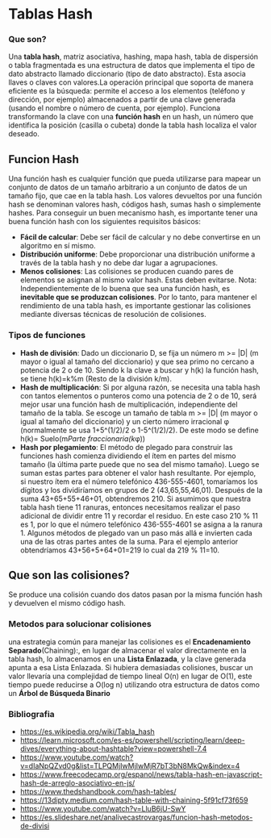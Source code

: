 # Tablas Hash
### Que son? 
Una **tabla hash**, matriz asociativa, hashing, mapa hash, tabla de dispersión o tabla fragmentada es una estructura de datos que implementa el tipo de dato abstracto llamado diccionario (tipo de dato abstracto). Esta asocia llaves o claves con valores.​La operación principal que soporta de manera eficiente es la búsqueda: permite el acceso a los elementos (teléfono y dirección, por ejemplo) almacenados a partir de una clave generada (usando el nombre o número de cuenta, por ejemplo). Funciona transformando la clave con una **función hash** en un hash, un número que identifica la posición (casilla o cubeta) donde la tabla hash localiza el valor deseado.
## Funcion Hash
Una función hash es cualquier función que pueda utilizarse para mapear un conjunto de datos de un tamaño arbitrario a un conjunto de datos de un tamaño fijo, que cae en la tabla hash. Los valores devueltos por una función hash se denominan valores hash, códigos hash, sumas hash o simplemente hashes.
Para conseguir un buen mecanismo hash, es importante tener una buena función hash con los siguientes requisitos básicos:
- **Fácil de calcular**: Debe ser fácil de calcular y no debe convertirse en un algoritmo en sí mismo.
- **Distribución uniforme**: Debe proporcionar una distribución uniforme a través de la tabla hash y no debe dar lugar a agrupaciones.
- **Menos colisiones**: Las colisiones se producen cuando pares de elementos se asignan al mismo valor hash. Estas deben evitarse.
Nota: Independientemente de lo buena que sea una función hash, es **inevitable que se produzcan colisiones**. Por lo tanto, para mantener el rendimiento de una tabla hash, es importante gestionar las colisiones mediante diversas técnicas de resolución de colisiones.
### Tipos de funciones
- **Hash de división**: Dado un diccionario D, se fija un número m >= |D| (m mayor o igual al tamaño del diccionario) y que sea primo no cercano a potencia de 2 o de 10. Siendo k la clave a buscar y h(k) la función hash, se tiene h(k)=k%m (Resto de la división k/m).
- **Hash de multiplicación**: Si por alguna razón, se necesita una tabla hash con tantos elementos o punteros como una potencia de 2 o de 10, será mejor usar una función hash de multiplicación, independiente del tamaño de la tabla. Se escoge un tamaño de tabla m >= |D| (m mayor o igual al tamaño del diccionario) y un cierto número irracional φ (normalmente se usa 1+5^(1/2)/2 o 1-5^(1/2)/2). De este modo se define h(k)= Suelo(m*Parte fraccionaria(k*φ))
- **Hash por plegamiento**: El método de plegado para construir las funciones hash comienza dividiendo el ítem en partes del mismo tamaño (la última parte puede que no sea del mismo tamaño). Luego se suman estas partes para obtener el valor hash resultante. Por ejemplo, si nuestro ítem era el número telefónico 436-555-4601, tomaríamos los dígitos y los dividiríamos en grupos de 2 (43,65,55,46,01). Después de la suma 43+65+55+46+01, obtendremos 210. Si asumimos que nuestra tabla hash tiene 11 ranuras, entonces necesitamos realizar el paso adicional de dividir entre 11 y recordar el residuo. En este caso 210 % 11 es 1, por lo que el número telefónico 436-555-4601 se asigna a la ranura 1. Algunos métodos de plegado van un paso más allá e invierten cada una de las otras partes antes de la suma. Para el ejemplo anterior obtendríamos 43+56+5+64+01=219 lo cual da 219 % 11=10.
## Que son las colisiones? 
Se produce una colisión cuando dos datos pasan por la misma función hash y devuelven el mismo código hash.
### Metodos para solucionar colisiones
 una estrategia común para manejar las colisiones es el **Encadenamiento Separado**(Chaining):, en lugar de almacenar el valor directamente en la tabla hash, lo almacenamos en una **Lista Enlazada**, y la clave generada apunta a esa Lista Enlazada. Si hubiera demasiadas colisiones, buscar un valor llevaría una complejidad de tiempo lineal O(n) en lugar de O(1), este tiempo puede reducirse a O(log n) utilizando otra estructura de datos como un **Árbol de Búsqueda Binario**
### Bibliografia
 - https://es.wikipedia.org/wiki/Tabla_hash
 - https://learn.microsoft.com/es-es/powershell/scripting/learn/deep-dives/everything-about-hashtable?view=powershell-7.4
 - https://www.youtube.com/watch?v=dIaNpQZvd0g&list=TLPQMjIwMjIwMjR7bT3bN8MkQw&index=4
 - https://www.freecodecamp.org/espanol/news/tabla-hash-en-javascript-hash-de-arreglo-asociativo-en-js/
 - https://www.thedshandbook.com/hash-tables/
 - https://13dipty.medium.com/hash-table-with-chaining-5f91cf73f659
 - https://www.youtube.com/watch?v=LluB6jU-SwY
 - https://es.slideshare.net/analivecastrovargas/funcion-hash-metodos-de-divisi